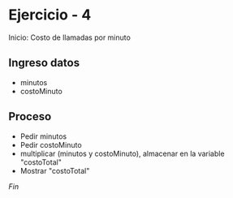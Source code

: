 # Ejercicio - 4

Inicio: Costo de llamadas por minuto

## Ingreso datos
- minutos
- costoMinuto

## Proceso

- Pedir minutos
- Pedir costoMinuto
- multiplicar (minutos y costoMinuto), almacenar en la variable "costoTotal"
- Mostrar "costoTotal"

*Fin*
